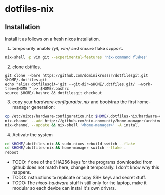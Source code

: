 # dotfiles-nix

## Installation
Install it as follows on a fresh nixos installation.

1. temporarily enable _{git, vim}_ and ensure flake support.
``` sh
nix-shell -p vim git --experimental-features 'nix-command flakes'
```

2. clone dotfiles.
```
git clone --bare https://github.com/dominikrosser/dotfilesgit.git $HOME/.dotfiles.git
echo "alias dotfilesgit='git --git-dir=$HOME/.dotfiles.git/ --work-tree=$HOME'" >> $HOME/.bashrc
source $HOME/.bashrc && dotfilesgit checkout
```

3. copy your _hardware-configuration.nix_ and bootstrap the first home-manager generation:
``` sh
cp /etc/nixos/hardware-configuration.nix $HOME/.dotfiles-nix/hardware-configuration.nix
nix-channel --add https://github.com/nix-community/home-manager/archive/master.tar.gz home-manager
nix-channel --update && nix-shell '<home-manager>' -A install
```

4. Activate the system
``` sh
cd $HOME/.dotfiles-nix && sudo-nixos-rebuild switch --flake .
cd $HOME/.dotfiles-nix && home-manager switch --flake .
reboot
```
- TODO: If one of the SHA256 keys for the programs downloaded from github does not match here, change it temporarily. I don't know why this happens.
- TODO: Instructions to replicate or copy SSH keys and secret stuff.
- TODO: The _nixos-hardware_ stuff is still only for the laptop, make it modular so each device can install it's own drivers.

